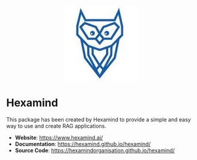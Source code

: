 <p align="center">
  <img src="branding/hexamind.png" alt="Sample Image">
</p>

# Hexamind

This package has been created by Hexamind to provide a simple and easy way to use and create RAG applications.

- **Website**: https://www.hexamind.ai/
- **Documentation**: https://hexamind.github.io/hexamind/
- **Source Code**: https://hexamindorganisation.github.io/hexamind/









